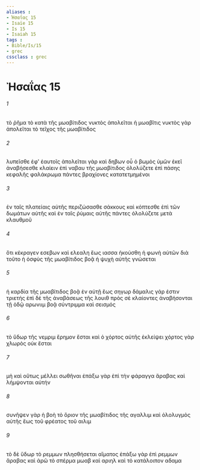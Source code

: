 ```yaml
---
aliases : 
- Ἠσαΐας 15
- Isaïe 15
- Is 15
- Isaiah 15
tags : 
- Bible/Is/15
- grec
cssclass : grec
---
```


# Ἠσαΐας 15

###### 1
τὸ ῥῆμα τὸ κατὰ τῆς μωαβίτιδος νυκτὸς ἀπολεῖται ἡ μωαβῖτις νυκτὸς γὰρ ἀπολεῖται τὸ τεῖχος τῆς μωαβίτιδος
###### 2
λυπεῖσθε ἐφ' ἑαυτοῖς ἀπολεῖται γὰρ καὶ δηβων οὗ ὁ βωμὸς ὑμῶν ἐκεῖ ἀναβήσεσθε κλαίειν ἐπὶ ναβαυ τῆς μωαβίτιδος ὀλολύζετε ἐπὶ πάσης κεφαλῆς φαλάκρωμα πάντες βραχίονες κατατετμημένοι
###### 3
ἐν ταῖς πλατείαις αὐτῆς περιζώσασθε σάκκους καὶ κόπτεσθε ἐπὶ τῶν δωμάτων αὐτῆς καὶ ἐν ταῖς ῥύμαις αὐτῆς πάντες ὀλολύζετε μετὰ κλαυθμοῦ
###### 4
ὅτι κέκραγεν εσεβων καὶ ελεαλη ἕως ιασσα ἠκούσθη ἡ φωνὴ αὐτῶν διὰ τοῦτο ἡ ὀσφὺς τῆς μωαβίτιδος βοᾷ ἡ ψυχὴ αὐτῆς γνώσεται
###### 5
ἡ καρδία τῆς μωαβίτιδος βοᾷ ἐν αὐτῇ ἕως σηγωρ δάμαλις γάρ ἐστιν τριετής ἐπὶ δὲ τῆς ἀναβάσεως τῆς λουιθ πρὸς σὲ κλαίοντες ἀναβήσονται τῇ ὁδῷ αρωνιιμ βοᾷ σύντριμμα καὶ σεισμός
###### 6
τὸ ὕδωρ τῆς νεμριμ ἔρημον ἔσται καὶ ὁ χόρτος αὐτῆς ἐκλείψει χόρτος γὰρ χλωρὸς οὐκ ἔσται
###### 7
μὴ καὶ οὕτως μέλλει σωθῆναι ἐπάξω γὰρ ἐπὶ τὴν φάραγγα ἄραβας καὶ λήμψονται αὐτήν
###### 8
συνῆψεν γὰρ ἡ βοὴ τὸ ὅριον τῆς μωαβίτιδος τῆς αγαλλιμ καὶ ὀλολυγμὸς αὐτῆς ἕως τοῦ φρέατος τοῦ αιλιμ
###### 9
τὸ δὲ ὕδωρ τὸ ρεμμων πλησθήσεται αἵματος ἐπάξω γὰρ ἐπὶ ρεμμων ἄραβας καὶ ἀρῶ τὸ σπέρμα μωαβ καὶ αριηλ καὶ τὸ κατάλοιπον αδαμα
